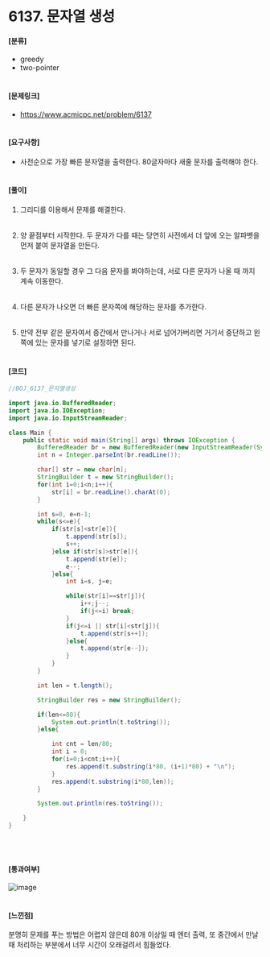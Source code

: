 <h1> 6137. 문자열 생성 </h1>


#### [분류]
- greedy
- two-pointer
<br><br>

#### [문제링크]
- https://www.acmicpc.net/problem/6137
<br><br>


#### [요구사항]
- 사전순으로 가장 빠른 문자열을 출력한다. 80글자마다 새줄 문자를 출력해야 한다.<br><br> 

#### [풀이]

1. 그리디를 이용해서 문제를 해결한다.<br><br>

2. 양 끝점부터 시작한다. 두 문자가 다를 때는 당연히 사전에서 더 앞에 오는 알파벳을 먼저 붙여 문자열을 만든다.<br><br>

3. 두 문자가 동일할 경우 그 다음 문자를 봐야하는데, 서로 다른 문자가 나올 때 까지 계속 이동한다.<br><br>

4. 다른 문자가 나오면 더 빠른 문자쪽에 해당하는 문자를 추가한다.<br><br>

5. 만약 전부 같은 문자여서 중간에서 만나거나 서로 넘어가버리면 거기서 중단하고 왼쪽에 있는 문자를 넣기로 설정하면 된다.<br><br>

#### [코드]
```java
//BOJ_6137_문자열생성

import java.io.BufferedReader;
import java.io.IOException;
import java.io.InputStreamReader;

class Main {
    public static void main(String[] args) throws IOException {
        BufferedReader br = new BufferedReader(new InputStreamReader(System.in));
        int n = Integer.parseInt(br.readLine());

        char[] str = new char[n];
        StringBuilder t = new StringBuilder();
        for(int i=0;i<n;i++){
            str[i] = br.readLine().charAt(0);
        }

        int s=0, e=n-1;
        while(s<=e){
            if(str[s]<str[e]){
                t.append(str[s]);
                s++;
            }else if(str[s]>str[e]){
                t.append(str[e]);
                e--;
            }else{
                int i=s, j=e;

                while(str[i]==str[j]){
                    i++;j--;
                    if(j<=i) break;
                }
                if(j<=i || str[i]<str[j]){
                    t.append(str[s++]);
                }else{
                    t.append(str[e--]);
                }
            }
        }

        int len = t.length();

        StringBuilder res = new StringBuilder();

        if(len<=80){
            System.out.println(t.toString());
        }else{

            int cnt = len/80;
            int i = 0;
            for(i=0;i<cnt;i++){
                res.append(t.substring(i*80, (i+1)*80) + "\n");
            }
            res.append(t.substring(i*80,len));
        }

        System.out.println(res.toString());

    }
}


```
<br><br>

#### [통과여부]
![image](https://user-images.githubusercontent.com/54053016/124716090-a5596e00-df3e-11eb-9091-4fca3b9a2254.png)
<br><br>

#### [느낀점]
분명히 문제를 푸는 방법은 어렵지 않은데 80개 이상일 때 엔터 출력, 또 중간에서 만날 때 처리하는 부분에서 너무 시간이 오래걸려서 힘들었다.